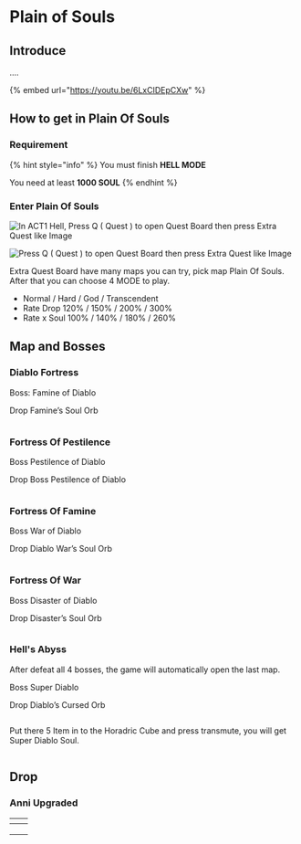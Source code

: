 # Plain of Souls

## Introduce

....

{% embed url="https://youtu.be/6LxCIDEpCXw" %}

## How to get in Plain Of Souls

### Requirement

{% hint style="info" %}
You must finish **HELL MODE**

You need at least **1000 SOUL**
{% endhint %}

### Enter Plain Of Souls

![In ACT1 Hell, Press Q ( Quest ) to open Quest Board then press Extra Quest like Image](https://i1.wp.com/diablo2-vn.com/tm/app/uploads/2022/08/extra.png?resize=703%2C527\&ssl=1)

![Press Q ( Quest ) to open Quest Board then press Extra Quest like Image](<../../.gitbook/assets/image (97).png>)

Extra Quest Board have many maps you can try, pick map Plain Of Souls. After that you can choose 4 MODE to play.

* Normal / Hard / God / Transcendent
* Rate Drop 120% / 150% / 200% / 300%
* Rate x Soul 100% / 140% / 180% / 260%

## Map and Bosses

### Diablo Fortress

Boss: Famine of Diablo

Drop Famine’s Soul Orb

<figure><img src="../../.gitbook/assets/image (98).png" alt=""><figcaption></figcaption></figure>

### Fortress Of Pestilence

Boss Pestilence of Diablo

Drop Boss Pestilence of Diablo

<figure><img src="../../.gitbook/assets/image (100).png" alt=""><figcaption></figcaption></figure>

### Fortress Of Famine

Boss War of Diablo

Drop Diablo War’s Soul Orb

<figure><img src="../../.gitbook/assets/image (102).png" alt=""><figcaption></figcaption></figure>

### Fortress Of War

Boss Disaster of Diablo

Drop Disaster’s Soul Orb

<figure><img src="../../.gitbook/assets/image (103).png" alt=""><figcaption></figcaption></figure>

### Hell's Abyss

After defeat all 4 bosses, the game will automatically open the last map.

Boss Super Diablo

Drop Diablo’s Cursed Orb

<figure><img src="../../.gitbook/assets/image (104).png" alt=""><figcaption></figcaption></figure>

Put there 5 Item in to the Horadric Cube and press transmute, you will get Super Diablo Soul.

<figure><img src="../../.gitbook/assets/image (105).png" alt=""><figcaption></figcaption></figure>

## Drop

### Anni Upgraded

<table data-view="cards"><thead><tr><th></th><th></th></tr></thead><tbody><tr><td><img src="../../.gitbook/assets/image (106).png" alt=""></td><td></td></tr><tr><td><img src="../../.gitbook/assets/image (109).png" alt=""></td><td></td></tr><tr><td></td><td></td></tr></tbody></table>

